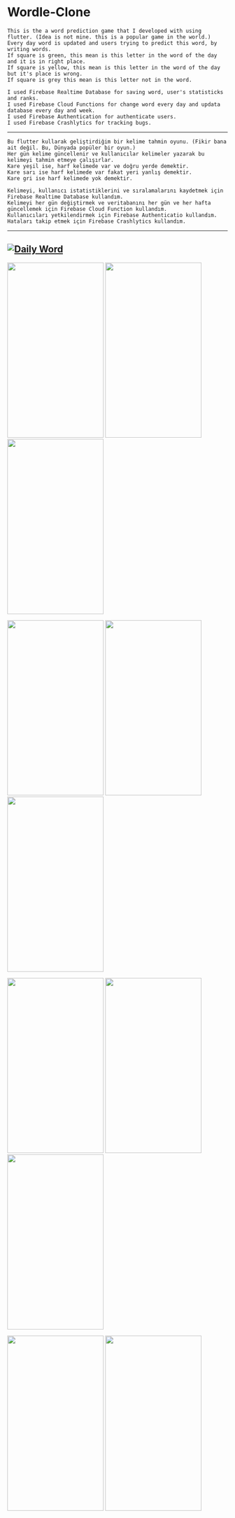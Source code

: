 # Wordle-Clone

```
This is the a word prediction game that I developed with using flutter. (Idea is not mine. this is a popular game in the world.)
Every day word is updated and users trying to predict this word, by writing words.
If square is green, this mean is this letter in the word of the day and it is in right place. 
If square is yellow, this mean is this letter in the word of the day but it's place is wrong. 
If square is grey this mean is this letter not in the word.

I used Firebase Realtime Database for saving word, user's statisticks and ranks. 
I used Firebase Cloud Functions for change word every day and updata database every day and week.
I used Firebase Authentication for authenticate users.
I used Firebase Crashlytics for tracking bugs.
```
___
```
Bu flutter kullarak geliştirdiğim bir kelime tahmin oyunu. (Fikir bana ait değil. Bu, Dünyada popüler bir oyun.)
Her gün kelime güncellenir ve kullanıcılar kelimeler yazarak bu kelimeyi tahmin etmeye çalışırlar.
Kare yeşil ise, harf kelimede var ve doğru yerde demektir.
Kare sarı ise harf kelimede var fakat yeri yanlış demektir.
Kare gri ise harf kelimede yok demektir.

Kelimeyi, kullanıcı istatistiklerini ve sıralamalarını kaydetmek için Firebase Realtime Database kullandım.
Kelimeyi her gün değiştirmek ve veritabanını her gün ve her hafta güncellemek için Firebase Cloud Function kullandım.
Kullanıcıları yetkilendirmek için Firebase Authenticatio kullandım.
Hataları takip etmek için Firebase Crashlytics kullandım.
```
---
[![Daily Word](https://res.cloudinary.com/marcomontalbano/image/upload/v1655123348/video_to_markdown/images/youtube--d0obxKo8LVA-c05b58ac6eb4c4700831b2b3070cd403.jpg)](https://youtu.be/d0obxKo8LVA "Daily Word")
---
<p float="left">
  <img src="https://user-images.githubusercontent.com/71793345/173344402-e930dc02-c3a9-426a-bdbe-edc42f7733fe.jpeg" width="220" height="400" />
  <img src="https://user-images.githubusercontent.com/71793345/173346354-74a426a6-9559-40de-a995-7f6c39ca512c.jpeg" width="220" height="400" />
<img src="https://user-images.githubusercontent.com/71793345/173344387-01aa81d1-9e53-4f83-a0d4-1f8ff48ad355.jpeg" width="220" height="400" />

</p>

<p float="left">
  <img src="https://user-images.githubusercontent.com/71793345/173344372-5c63fbb2-f1ac-4994-8dc8-b1dae9138e35.jpeg" width="220" height="400" />
<img src="https://user-images.githubusercontent.com/71793345/173344398-35d0a1d2-b287-4d89-80ca-04b4f80cf55d.jpeg" width="220" height="400" />
  <img src="https://user-images.githubusercontent.com/71793345/173344391-1478b806-e933-4c47-b21f-6a85d5f1512f.jpeg" width="220" height="400" />




  </p>
  
  
<p float="left">
  <img src="https://user-images.githubusercontent.com/71793345/173344396-248a5ddd-4fb0-4755-91a3-ee737da901b7.jpeg" width="220" height="400" />
<img src="https://user-images.githubusercontent.com/71793345/173346364-b2f398ee-f2ec-4034-b390-df6663695588.jpeg" width="220" height="400" />
  <img src="https://user-images.githubusercontent.com/71793345/173343309-4bf27896-b77b-4e33-89d9-c932d896255c.jpeg" width="220" height="400" />


  </p>

<p float="left">

  <img src="https://user-images.githubusercontent.com/71793345/173346366-c1bfd8ed-998d-4914-bda0-6d1c88c08022.jpeg" width="220" height="400" />
    <img src="https://user-images.githubusercontent.com/71793345/173346346-650711e8-7e51-4ebd-b505-eb5d803f8978.jpeg" width="220" height="400" />

  </p>
